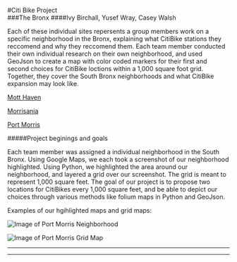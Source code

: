 

 #Citi Bike Project                                           
 ###The Bronx
 ####Ivy Birchall, Yusef Wray, Casey Walsh

Each of these individual sites repersents a group members work on a specific neighborhood in the Bronx, explaining what CitiBike stations they reccomend and why they reccomend them. Each team member conducted their own individual research on their own neighborhood, and used GeoJson to create a map with color coded markers for their first and second choices for CitiBike loctions within a 1,000 square foot grid. Together, they cover the South Bronx neighborhoods and what CitiBike expansion may look like. 

 [Mott Haven](https://ivybirch.github.io/Honors-Bike-Website-Test/)

 [Morrisania](https://yukiyoshimatsu.github.io/morrisania_neighborhood)

 [Port Morris](http://caseywalsh22.github.io/HC1-Neighborhood)
 
 #####Project beginings and goals
 
 Each team member was assigned a individual neighborhood in the South Bronx. Using Google Maps, we each took a screenshot of our neighborhood highlighted. Using Python, we highlighted the area around our neighborhood, and layered a grid over our screenshot. The grid is meant to represent 1,000 square feet. 
 The goal of our project is to propose two locations for CitiBikes every 1,000 square feet, and be able to depict our choices through various methods like folium maps in Python and GeoJson. 
 
 Examples of our hgihlighted maps and grid maps:
 
 ![Image of Port Morris Neighborhood](https://github.com/caseywalsh22/HC1-Neighborhood/blob/master/bettergooglemaps.png)

![Image of Port Morris Grid Map](https://github.com/caseywalsh22/HC1-Neighborhood/blob/master/actualfinalgooglemaps.png)



 
 

 ***
 <script src="https://embed.github.com/view/geojson/IvyBirch/Bronx-Citi-Bikes/master/combined_geo.geojson"></script>
 ***





